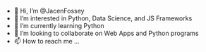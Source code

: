 - 👋 Hi, I’m @JacenFossey
- 👀 I’m interested in Python, Data Science, and JS Frameworks
- 🌱 I’m currently learning Python
- 💞️ I’m looking to collaborate on Web Apps and Python programs
- 📫 How to reach me ...

<!---
JacenFossey/JacenFossey is a ✨ special ✨ repository because its `README.md` (this file) appears on your GitHub profile.
You can click the Preview link to take a look at your changes.
--->
